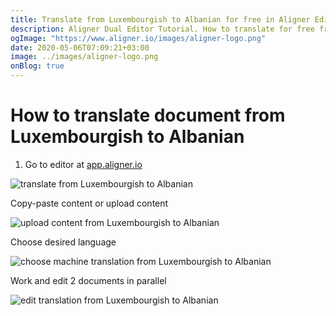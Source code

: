 ```yaml
---
title: Translate from Luxembourgish to Albanian for free in Aligner Editor
description: Aligner Dual Editor Tutorial. How to translate for free from Luxembourgish to Albanian. Aligner is multilingual document management platform. 
ogImage: "https://www.aligner.io/images/aligner-logo.png"
date: 2020-05-06T07:09:21+03:00
image: ../images/aligner-logo.png
onBlog: true
---
```


# How to translate document from Luxembourgish to Albanian

1. Go to editor at [app.aligner.io](https://app.aligner.io "Aligner App web page")

![translate from Luxembourgish to Albanian](../aligner-blank-editor.png "translate from Luxembourgish to Albanian")

Copy-paste content or upload content

![upload content from Luxembourgish to Albanian](../aligner-uploaded-document.png "upload content from Luxembourgish to Albanian")

Choose desired language

![choose machine translation from Luxembourgish to Albanian](../aligner-language-dropdown.png "choose machine translation from Luxembourgish to Albanian")

Work and edit 2 documents in parallel

![edit translation from Luxembourgish to Albanian](../aligner-double-sitded-editor.png "edit translation from Luxembourgish to Albanian")

